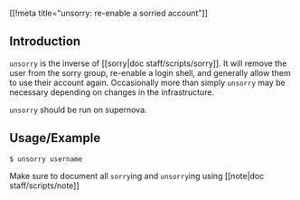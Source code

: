 [[!meta title="unsorry: re-enable a sorried account"]]

## Introduction

`unsorry` is the inverse of [[sorry|doc staff/scripts/sorry]].
It will remove the user from the sorry group, re-enable a login shell,
and generally allow them to use their account again. Occasionally more
than simply `unsorry` may be necessary depending on changes in the
infrastructure.

`unsorry` should be run on supernova.

## Usage/Example

    $ unsorry username

Make sure to document all `sorry`ing and `unsorry`ing using [[note|doc staff/scripts/note]]
